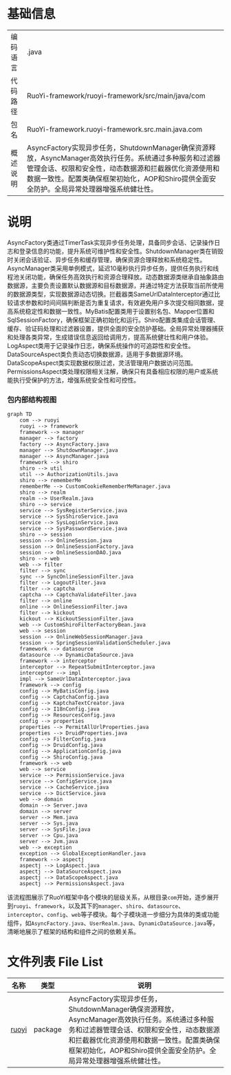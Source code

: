 # 基础信息

|      |      |
|------|------|
| 编码语言 | .java |
| 代码路径 | RuoYi-framework/ruoyi-framework/src/main/java/com |
| 包名 | RuoYi-framework.ruoyi-framework.src.main.java.com |
| 概述说明 | AsyncFactory实现异步任务，ShutdownManager确保资源释放，AsyncManager高效执行任务。系统通过多种服务和过滤器管理会话、权限和安全性，动态数据源和拦截器优化资源使用和数据一致性。配置类确保框架初始化，AOP和Shiro提供全面安全防护。全局异常处理器增强系统健壮性。 |

# 说明

AsyncFactory类通过TimerTask实现异步任务处理，具备同步会话、记录操作日志和登录信息的功能，提升系统可维护性和安全性。ShutdownManager类在销毁时关闭会话验证、异步任务和缓存管理，确保资源合理释放和系统稳定性。AsyncManager类采用单例模式，延迟10毫秒执行异步任务，提供任务执行和线程池关闭功能，确保任务高效执行和资源合理释放。动态数据源类继承自抽象路由数据源，主要负责设置默认数据源和目标数据源，并通过特定方法获取当前所使用的数据源类型，实现数据源动态切换。拦截器类SameUrlDataInterceptor通过比较请求参数和时间间隔判断是否为重复请求，有效避免用户多次提交相同数据，提高系统稳定性和数据一致性。MyBatis配置类用于设置别名包、Mapper位置和SqlSessionFactory，确保框架正确初始化和运行。Shiro配置类集成会话管理、缓存、验证码处理和过滤器设置，提供全面的安全防护基础。全局异常处理器捕获和处理各类异常，生成错误信息返回给调用方，提高系统健壮性和用户体验。LogAspect类用于记录操作日志，确保系统操作的可追踪性和安全性。DataSourceAspect类负责动态切换数据源，适用于多数据源环境。DataScopeAspect类实现数据权限过滤，灵活管理用户数据访问范围。PermissionsAspect类处理权限相关注解，确保只有具备相应权限的用户或系统能执行受保护的方法，增强系统安全性和可控性。


### 包内部结构视图

```mermaid
graph TD
    com --> ruoyi
    ruoyi --> framework
    framework --> manager
    manager --> factory
    factory --> AsyncFactory.java
    manager --> ShutdownManager.java
    manager --> AsyncManager.java
    framework --> shiro
    shiro --> util
    util --> AuthorizationUtils.java
    shiro --> rememberMe
    rememberMe --> CustomCookieRememberMeManager.java
    shiro --> realm
    realm --> UserRealm.java
    shiro --> service
    service --> SysRegisterService.java
    service --> SysShiroService.java
    service --> SysLoginService.java
    service --> SysPasswordService.java
    shiro --> session
    session --> OnlineSession.java
    session --> OnlineSessionFactory.java
    session --> OnlineSessionDAO.java
    shiro --> web
    web --> filter
    filter --> sync
    sync --> SyncOnlineSessionFilter.java
    filter --> LogoutFilter.java
    filter --> captcha
    captcha --> CaptchaValidateFilter.java
    filter --> online
    online --> OnlineSessionFilter.java
    filter --> kickout
    kickout --> KickoutSessionFilter.java
    web --> CustomShiroFilterFactoryBean.java
    web --> session
    session --> OnlineWebSessionManager.java
    session --> SpringSessionValidationScheduler.java
    framework --> datasource
    datasource --> DynamicDataSource.java
    framework --> interceptor
    interceptor --> RepeatSubmitInterceptor.java
    interceptor --> impl
    impl --> SameUrlDataInterceptor.java
    framework --> config
    config --> MyBatisConfig.java
    config --> CaptchaConfig.java
    config --> KaptchaTextCreator.java
    config --> I18nConfig.java
    config --> ResourcesConfig.java
    config --> properties
    properties --> PermitAllUrlProperties.java
    properties --> DruidProperties.java
    config --> FilterConfig.java
    config --> DruidConfig.java
    config --> ApplicationConfig.java
    config --> ShiroConfig.java
    framework --> web
    web --> service
    service --> PermissionService.java
    service --> ConfigService.java
    service --> CacheService.java
    service --> DictService.java
    web --> domain
    domain --> Server.java
    domain --> server
    server --> Mem.java
    server --> Sys.java
    server --> SysFile.java
    server --> Cpu.java
    server --> Jvm.java
    web --> exception
    exception --> GlobalExceptionHandler.java
    framework --> aspectj
    aspectj --> LogAspect.java
    aspectj --> DataSourceAspect.java
    aspectj --> DataScopeAspect.java
    aspectj --> PermissionsAspect.java
```

该流程图展示了RuoYi框架中各个模块的层级关系，从根目录`com`开始，逐步展开到`ruoyi`、`framework`，以及其下的`manager`、`shiro`、`datasource`、`interceptor`、`config`、`web`等子模块。每个子模块进一步细分为具体的类或功能组件，如`AsyncFactory.java`、`UserRealm.java`、`DynamicDataSource.java`等，清晰地展示了框架的结构和组件之间的依赖关系。

# 文件列表 File List

| 名称   | 类型  | 说明 |
|-------|------|-------------|
| [ruoyi](ruoyi/_module.md) | package | AsyncFactory实现异步任务，ShutdownManager确保资源释放，AsyncManager高效执行任务。系统通过多种服务和过滤器管理会话、权限和安全性，动态数据源和拦截器优化资源使用和数据一致性。配置类确保框架初始化，AOP和Shiro提供全面安全防护。全局异常处理器增强系统健壮性。 |


